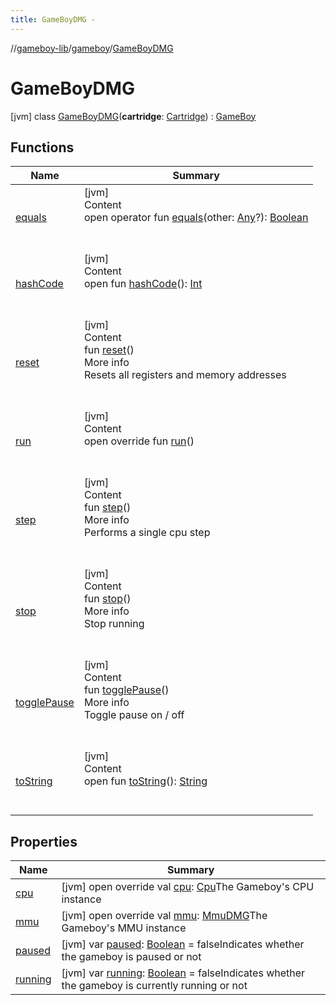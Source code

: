 ```yaml
---
title: GameBoyDMG -
---
```

//[gameboy-lib](../../index.md)/[gameboy](../index.md)/[GameBoyDMG](index.md)



# GameBoyDMG  
 [jvm] class [GameBoyDMG](index.md)(**cartridge**: [Cartridge](../../gameboy.memory.cartridge/-cartridge/index.md)) : [GameBoy](../-game-boy/index.md)   


## Functions  
  
|  Name|  Summary| 
|---|---|
| <a name="kotlin/Any/equals/#kotlin.Any?/PointingToDeclaration/"></a>[equals](../../gameboy.utils/-log/index.md#%5Bkotlin%2FAny%2Fequals%2F%23kotlin.Any%3F%2FPointingToDeclaration%2F%5D%2FFunctions%2F456262920)| <a name="kotlin/Any/equals/#kotlin.Any?/PointingToDeclaration/"></a>[jvm]  <br>Content  <br>open operator fun [equals](../../gameboy.utils/-log/index.md#%5Bkotlin%2FAny%2Fequals%2F%23kotlin.Any%3F%2FPointingToDeclaration%2F%5D%2FFunctions%2F456262920)(other: [Any](https://kotlinlang.org/api/latest/jvm/stdlib/kotlin/-any/index.html)?): [Boolean](https://kotlinlang.org/api/latest/jvm/stdlib/kotlin/-boolean/index.html)  <br><br><br>
| <a name="kotlin/Any/hashCode/#/PointingToDeclaration/"></a>[hashCode](../../gameboy.utils/-log/index.md#%5Bkotlin%2FAny%2FhashCode%2F%23%2FPointingToDeclaration%2F%5D%2FFunctions%2F456262920)| <a name="kotlin/Any/hashCode/#/PointingToDeclaration/"></a>[jvm]  <br>Content  <br>open fun [hashCode](../../gameboy.utils/-log/index.md#%5Bkotlin%2FAny%2FhashCode%2F%23%2FPointingToDeclaration%2F%5D%2FFunctions%2F456262920)(): [Int](https://kotlinlang.org/api/latest/jvm/stdlib/kotlin/-int/index.html)  <br><br><br>
| <a name="gameboy/GameBoy/reset/#/PointingToDeclaration/"></a>[reset](../-game-boy/reset.md)| <a name="gameboy/GameBoy/reset/#/PointingToDeclaration/"></a>[jvm]  <br>Content  <br>fun [reset](../-game-boy/reset.md)()  <br>More info  <br>Resets all registers and memory addresses  <br><br><br>
| <a name="gameboy/GameBoy/run/#/PointingToDeclaration/"></a>[run](../-game-boy/run.md)| <a name="gameboy/GameBoy/run/#/PointingToDeclaration/"></a>[jvm]  <br>Content  <br>open override fun [run](../-game-boy/run.md)()  <br><br><br>
| <a name="gameboy/GameBoy/step/#/PointingToDeclaration/"></a>[step](../-game-boy/step.md)| <a name="gameboy/GameBoy/step/#/PointingToDeclaration/"></a>[jvm]  <br>Content  <br>fun [step](../-game-boy/step.md)()  <br>More info  <br>Performs a single cpu step  <br><br><br>
| <a name="gameboy/GameBoy/stop/#/PointingToDeclaration/"></a>[stop](../-game-boy/stop.md)| <a name="gameboy/GameBoy/stop/#/PointingToDeclaration/"></a>[jvm]  <br>Content  <br>fun [stop](../-game-boy/stop.md)()  <br>More info  <br>Stop running  <br><br><br>
| <a name="gameboy/GameBoy/togglePause/#/PointingToDeclaration/"></a>[togglePause](../-game-boy/toggle-pause.md)| <a name="gameboy/GameBoy/togglePause/#/PointingToDeclaration/"></a>[jvm]  <br>Content  <br>fun [togglePause](../-game-boy/toggle-pause.md)()  <br>More info  <br>Toggle pause on / off  <br><br><br>
| <a name="kotlin/Any/toString/#/PointingToDeclaration/"></a>[toString](../../gameboy.utils/-log/index.md#%5Bkotlin%2FAny%2FtoString%2F%23%2FPointingToDeclaration%2F%5D%2FFunctions%2F456262920)| <a name="kotlin/Any/toString/#/PointingToDeclaration/"></a>[jvm]  <br>Content  <br>open fun [toString](../../gameboy.utils/-log/index.md#%5Bkotlin%2FAny%2FtoString%2F%23%2FPointingToDeclaration%2F%5D%2FFunctions%2F456262920)(): [String](https://kotlinlang.org/api/latest/jvm/stdlib/kotlin/-string/index.html)  <br><br><br>


## Properties  
  
|  Name|  Summary| 
|---|---|
| <a name="gameboy/GameBoyDMG/cpu/#/PointingToDeclaration/"></a>[cpu](cpu.md)| <a name="gameboy/GameBoyDMG/cpu/#/PointingToDeclaration/"></a> [jvm] open override val [cpu](cpu.md): [Cpu](../../gameboy.cpu/-cpu/index.md)The Gameboy's CPU instance   <br>
| <a name="gameboy/GameBoyDMG/mmu/#/PointingToDeclaration/"></a>[mmu](mmu.md)| <a name="gameboy/GameBoyDMG/mmu/#/PointingToDeclaration/"></a> [jvm] open override val [mmu](mmu.md): [MmuDMG](../../gameboy.memory/-mmu-d-m-g/index.md)The Gameboy's MMU instance   <br>
| <a name="gameboy/GameBoyDMG/paused/#/PointingToDeclaration/"></a>[paused](paused.md)| <a name="gameboy/GameBoyDMG/paused/#/PointingToDeclaration/"></a> [jvm] var [paused](paused.md): [Boolean](https://kotlinlang.org/api/latest/jvm/stdlib/kotlin/-boolean/index.html) = falseIndicates whether the gameboy is paused or not   <br>
| <a name="gameboy/GameBoyDMG/running/#/PointingToDeclaration/"></a>[running](running.md)| <a name="gameboy/GameBoyDMG/running/#/PointingToDeclaration/"></a> [jvm] var [running](running.md): [Boolean](https://kotlinlang.org/api/latest/jvm/stdlib/kotlin/-boolean/index.html) = falseIndicates whether the gameboy is currently running or not   <br>

